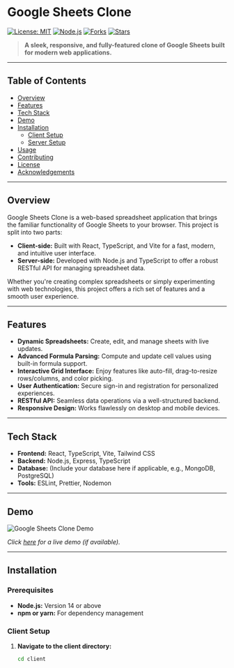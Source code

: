# Google Sheets Clone

[![License: MIT](https://img.shields.io/badge/License-MIT-green.svg)](LICENSE)
[![Node.js](https://img.shields.io/badge/Node-v14+-blue.svg)](https://nodejs.org/)
[![Forks](https://img.shields.io/github/forks/your-repo-name.svg)](https://github.com/your-repo-name)
[![Stars](https://img.shields.io/github/stars/your-repo-name.svg)](https://github.com/your-repo-name)

> **A sleek, responsive, and fully-featured clone of Google Sheets built for modern web applications.**

---

## Table of Contents

- [Overview](#overview)
- [Features](#features)
- [Tech Stack](#tech-stack)
- [Demo](#demo)
- [Installation](#installation)
  - [Client Setup](#client-setup)
  - [Server Setup](#server-setup)
- [Usage](#usage)
- [Contributing](#contributing)
- [License](#license)
- [Acknowledgements](#acknowledgements)

---

## Overview

Google Sheets Clone is a web-based spreadsheet application that brings the familiar functionality of Google Sheets to your browser. This project is split into two parts:

- **Client-side:** Built with React, TypeScript, and Vite for a fast, modern, and intuitive user interface.
- **Server-side:** Developed with Node.js and TypeScript to offer a robust RESTful API for managing spreadsheet data.

Whether you're creating complex spreadsheets or simply experimenting with web technologies, this project offers a rich set of features and a smooth user experience.

---

## Features

- **Dynamic Spreadsheets:** Create, edit, and manage sheets with live updates.
- **Advanced Formula Parsing:** Compute and update cell values using built-in formula support.
- **Interactive Grid Interface:** Enjoy features like auto-fill, drag-to-resize rows/columns, and color picking.
- **User Authentication:** Secure sign-in and registration for personalized experiences.
- **RESTful API:** Seamless data operations via a well-structured backend.
- **Responsive Design:** Works flawlessly on desktop and mobile devices.

---

## Tech Stack

- **Frontend:** React, TypeScript, Vite, Tailwind CSS
- **Backend:** Node.js, Express, TypeScript
- **Database:** (Include your database here if applicable, e.g., MongoDB, PostgreSQL)
- **Tools:** ESLint, Prettier, Nodemon

---

## Demo

![Google Sheets Clone Demo](https://via.placeholder.com/800x400?text=Google+Sheets+Clone+Demo)

*Click [here](#) for a live demo (if available).*

---

## Installation

### Prerequisites

- **Node.js:** Version 14 or above
- **npm or yarn:** For dependency management

### Client Setup

1. **Navigate to the client directory:**
   ```bash
   cd client
